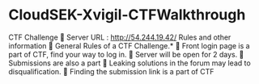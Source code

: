 # CloudSEK-Xvigil-CTFWalkthrough

CTF Challenge
 Server URL : http://54.244.19.42/
Rules and other information
 General Rules of a CTF Challenge.*
 Front login page is a part of CTF, find your way to log in.
 Server will be open for 2 days.
 Submissions are also a part
 Leaking solutions in the forum may lead to disqualification.
 Finding the submission link is a part of CTF

